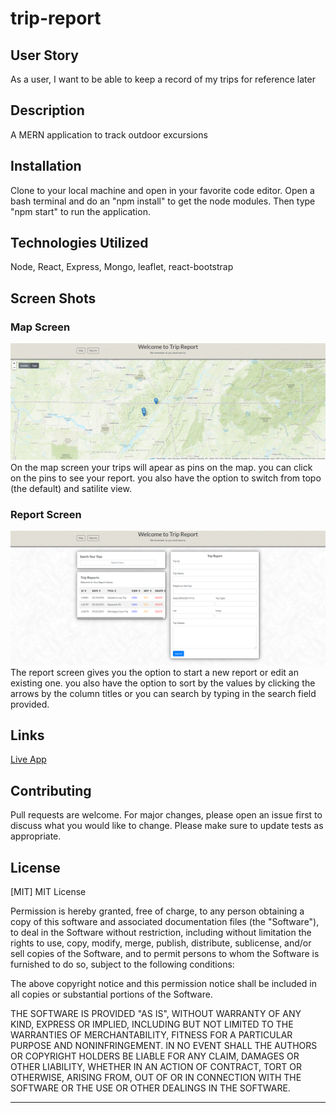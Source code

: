 # trip-report

## User Story
As a user, I want to be able to keep a record of my trips for reference later

## Description
A MERN application to track outdoor excursions 

## Installation
Clone to your local machine and open in your favorite code editor.  Open a bash terminal and do an "npm install" to get the node modules.  Then type "npm start" to run the application.

## Technologies Utilized
Node, React, Express, Mongo, leaflet, react-bootstrap

## Screen Shots
### Map Screen
![image](./client/src/assets/map.PNG)
On the map screen your trips will apear as pins on the map.  you can click on the pins to see your report.  you also have the option to switch from topo (the default) and satilite view.

### Report Screen
![image](./client/src/assets/report.PNG)
The report screen gives you the option to start a new report or edit an existing one.  you also have the option to sort by the values by clicking the arrows by the column titles or you can search by typing in the search field provided.

## Links
[Live App](https://tripreport.herokuapp.com/)

## Contributing
Pull requests are welcome. For major changes, please open an issue first to discuss what you would like to change.
Please make sure to update tests as appropriate.

## License
[MIT]
MIT License

Permission is hereby granted, free of charge, to any person obtaining a copy
of this software and associated documentation files (the "Software"), to deal
in the Software without restriction, including without limitation the rights
to use, copy, modify, merge, publish, distribute, sublicense, and/or sell
copies of the Software, and to permit persons to whom the Software is
furnished to do so, subject to the following conditions:

The above copyright notice and this permission notice shall be included in all
copies or substantial portions of the Software.

THE SOFTWARE IS PROVIDED "AS IS", WITHOUT WARRANTY OF ANY KIND, EXPRESS OR
IMPLIED, INCLUDING BUT NOT LIMITED TO THE WARRANTIES OF MERCHANTABILITY,
FITNESS FOR A PARTICULAR PURPOSE AND NONINFRINGEMENT. IN NO EVENT SHALL THE
AUTHORS OR COPYRIGHT HOLDERS BE LIABLE FOR ANY CLAIM, DAMAGES OR OTHER
LIABILITY, WHETHER IN AN ACTION OF CONTRACT, TORT OR OTHERWISE, ARISING FROM,
OUT OF OR IN CONNECTION WITH THE SOFTWARE OR THE USE OR OTHER DEALINGS IN THE
SOFTWARE.

- - - - -
